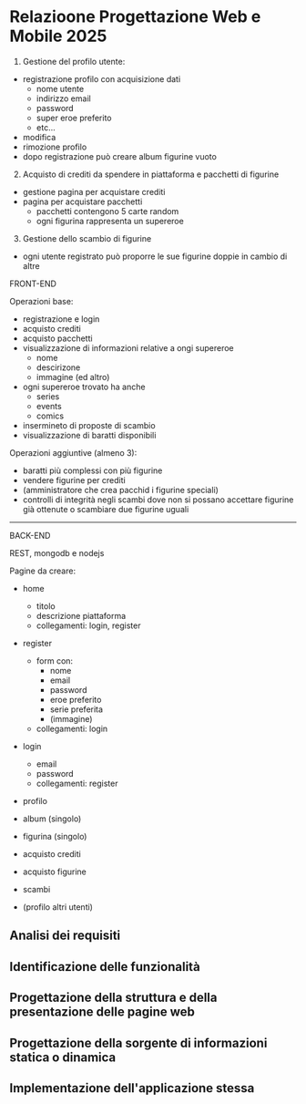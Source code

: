 # Relazioone Progettazione Web e Mobile 2025

1. Gestione del profilo utente:
- registrazione profilo con acquisizione dati 
    - nome utente
    - indirizzo email
    - password
    - super eroe preferito
    - etc...
- modifica
- rimozione profilo
- dopo registrazione può creare album figurine vuoto

2. Acquisto di crediti da spendere in piattaforma e pacchetti
   di figurine
- gestione pagina per acquistare crediti
- pagina per acquistare pacchetti
    - pacchetti contengono 5 carte random
    - ogni figurina rappresenta un supereroe

3. Gestione dello scambio di figurine
- ogni utente registrato può proporre le sue figurine doppie in 
  cambio di altre

FRONT-END

Operazioni base:
- registrazione e login
- acquisto crediti
- acquisto pacchetti
- visualizzazione di informazioni relative a ongi supereroe
    - nome 
    - descirizone
    - immagine (ed altro)
- ogni supereroe trovato ha anche
    - series
    - events
    - comics
- insermineto di proposte di scambio
- visualizzazione di baratti disponibili

Operazioni aggiuntive (almeno 3):
- baratti più complessi con più figurine
- vendere figurine per crediti
- (amministratore che crea pacchid i figurine speciali)
- controlli di integrità negli scambi dove non si possano
  accettare figurine già ottenute o scambiare due figurine uguali

----------------------------------------------------------

BACK-END

REST, mongodb e nodejs


Pagine da creare:
- home 
    - titolo
    - descrizione piattaforma
    - collegamenti: login, register

- register
    - form con:
        - nome
        - email
        - password
        - eroe preferito
        - serie preferita
        - (immagine)
    - collegamenti: login

- login
    - email
    - password
    - collegamenti: register

- profilo

- album (singolo)

- figurina (singolo)

- acquisto crediti

- acquisto figurine

- scambi

- (profilo altri utenti)


## Analisi dei requisiti

## Identificazione delle funzionalità

## Progettazione della struttura e della presentazione delle pagine web

## Progettazione della sorgente di informazioni statica o dinamica

## Implementazione dell'applicazione stessa